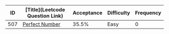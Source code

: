 |ID|[Title](Leetcode Question Link)|Acceptance|Difficulty|Frequency|
|----|-----|----|---|---|
|507|[Perfect Number]( https://leetcode.com/problems/perfect-number)|35.5%|Easy|0|
